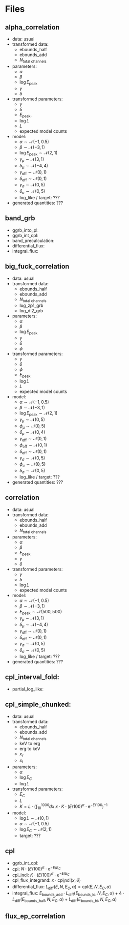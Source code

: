 # Files
## alpha_correlation
- data: usual
- transformed data:
    - ebounds_half
    - ebounds_add
    - $N_\text{total channels}$
- parameters: 
    - $\alpha$
    - $\beta$
    - $\log E_\mathrm{peak}$
    - $\gamma$
    - $\delta$
- transformed parameters:
    - $\gamma$
    - $\delta$
    - $E_\mathrm{peak}$,
    - $\log L$
    - $L$
    - expected model counts
- model:
    - $\alpha \sim \mathcal{N}(-1,0.5)$
    - $\beta \sim \mathcal{N}(-3,1)$
    - $\log E_\mathrm{peak} \sim \mathcal{N}(2,1)$
    - $\gamma_\mu \sim \mathcal{N}(3,1)$
    - $\delta_\mu \sim \mathcal{N}(-4,4)$
    - $\gamma_\mathrm{off} \sim \mathcal{N}(0,1)$
    - $\delta_\mathrm{off} \sim \mathcal{N}(0,1)$
    - $\gamma_\sigma \sim \mathcal{N}(0,5)$
    - $\delta_\sigma \sim \mathcal{N}(0,5)$
    - log_like / target: ???
- generated quantities: ???

## band_grb
- ggrb_into_pl:
- ggrb_int_cpl:
- band_precalculation:
- differential_flux:
- integral_flux: 

## big_fuck_correlation
- data: usual
- transformed data:
    - ebounds_half
    - ebounds_add
    - $N_\text{total channels}$
    - log_zp1_grb
    - log_dl2_grb
- parameters:
    - $\alpha$
	- $\beta$
	- $\log E_\mathrm{peak}$
	- $\gamma$
	- $\delta$
	- $\phi$
- transformed parameters:
    - $\gamma$
	- $\delta$
	- $\phi$
	- $E_\mathrm{peak}$
	- $\log L$
	- $L$
	- expected model counts
- model:
    - $\alpha \sim \mathcal{N}(-1,0.5)$
    - $\beta \sim \mathcal{N}(-3,1)$
    - $\log E_\mathrm{peak} \sim \mathcal{N}(2,1)$
    - $\gamma_\mu \sim \mathcal{N}(0,5)$
    - $\phi_\mu \sim \mathcal{N}(0,5)$
    - $\delta_\mu \sim \mathcal{N}(0,4)$
    - $\gamma_\mathrm{off} \sim \mathcal{N}(0,1)$
    - $\phi_\mathrm{off} \sim \mathcal{N}(0,1)$
    - $\delta_\mathrm{off} \sim \mathcal{N}(0,1)$
    - $\gamma_\sigma \sim \mathcal{N}(0,5)$
    - $\phi_\sigma \sim \mathcal{N}(0,5)$
    - $\delta_\sigma \sim \mathcal{N}(0,5)$
    - log_like / target: ???
- generated quantities: ???

## correlation
- data: usual
- transformed data:
    - ebounds_half
	- ebounds_add
	- $N_\text{total channels}$
- parameters:
    - $\alpha$
	- $\beta$
	- $E_\mathrm{peak}$
	- $\gamma$
	- $\delta$
- transformed parameters:
    - $\gamma$
	- $\delta$
	- $\log L$
	- expected model counts
- model:
    - $\alpha \sim \mathcal{N}(-1,0.5)$
    - $\beta \sim \mathcal{N}(-3,1)$
    - $E_\mathrm{peak} \sim \mathcal{N}(500,500)$
    - $\gamma_\mu \sim \mathcal{N}(3,1)$
    - $\delta_\mu \sim \mathcal{N}(-4,4)$
    - $\gamma_\mathrm{off} \sim \mathcal{N}(0,1)$
    - $\delta_\mathrm{off} \sim \mathcal{N}(0,1)$
    - $\gamma_\sigma \sim \mathcal{N}(0,5)$
    - $\delta_\sigma \sim \mathcal{N}(0,5)$
    - log_like / target: ???
- generated quantities: ???

## cpl_interval_fold:
- partial_log_like: 

## cpl_simple_chunked:
- data: usual
- transformed data:
    - ebounds_half
	- ebounds_add
	- $N_\text{total channels}$
	- keV to erg
	- erg to keV
	- $x_r$
	- $x_i$
- parameters:
    - $\alpha$
	- $\log E_C$
	- $\log L$
- transformed parameters:
    - $E_C$
	- $L$
	- $K = L \cdot \left( \int_{10}^{1000} dx\ x \cdot K \cdot (E/100)^\alpha \cdot \mathrm{e}^{-E/100} \right)^{-1}$
- model:
    - $\log L \sim \mathcal{N}(0,1)$
    - $\alpha \sim \mathcal{N}(-1,0.5)$
    - $\log E_C \sim \mathcal{N}(2,1)$
    - target: ???

## cpl
- ggrb_int_cpl:
- cpl: $N \cdot (E/100)^\alpha \cdot \mathrm{e}^{-E/E_C}$
- cpl_indi: $K \cdot (E/100)^\alpha \cdot \mathrm{e}^{-E/E_C}$
- cpl_flux_integrand: $x \cdot \mathrm{cpl_indi}(x,\theta)$
- differential_flux: $L_\mathrm{diff}(E,N,E_C,\alpha) = \mathrm{cpl}(E,N,E_C,\alpha)$
- integral_flux: $E_\text{bounds_add} \cdot L_\mathrm{diff}(E_\text{bounds_lo}, N, E_C, \alpha) + 4 \cdot L_\mathrm{diff}(E_\text{bounds_half}, N, E_C, \alpha) + L_\mathrm{diff}(E_\text{bounds_hi}, N, E_C, \alpha)$

## flux_ep_correlation